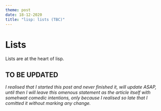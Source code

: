 ```yaml
---
theme: post
date: 18-12-2020
title: "lisp: lists (TBC)"
---
```


# Lists

Lists are at the heart of lisp. 


## TO BE UPDATED

*I realised that I started this post and never finished it, will update ASAP, until then I will leave this omenous statement as the article itself with somehwat comedic intentions, only because I realised so late that I comitted it without marking any change.*
